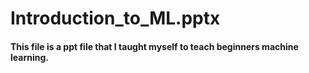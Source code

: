 # Introduction_to_ML.pptx

#### This file is a ppt file that I taught myself to teach beginners machine learning.